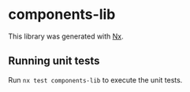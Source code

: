 # components-lib

This library was generated with [Nx](https://nx.dev).

## Running unit tests

Run `nx test components-lib` to execute the unit tests.
